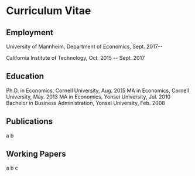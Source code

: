 # Curriculum Vitae

## Employment
University of Mannheim, Department of Economics, Sept. 2017--

California Institute of Technology, Oct. 2015 -- Sept. 2017

## Education
Ph.D. in Economics, Cornell University, Aug. 2015
MA in Economics, Cornell University, May. 2013
MA in Economics, Yonsei University, Jul. 2010
Bachelor in Business Administration, Yonsei University, Feb. 2008

## Publications
a 
b

## Working Papers
a
b
c

